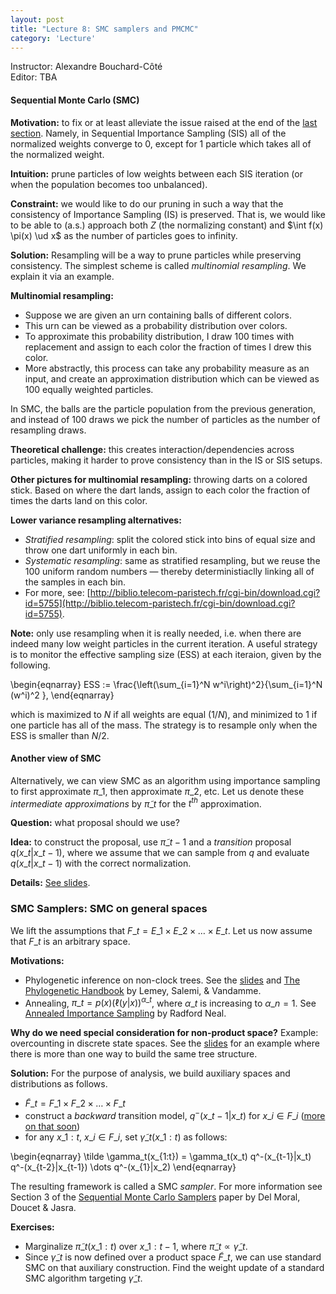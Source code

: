 ```yaml
---
layout: post
title: "Lecture 8: SMC samplers and PMCMC"
category: 'Lecture'
---
```

Instructor: Alexandre Bouchard-C&ocirc;t&eacute;   
Editor: TBA


#### Sequential Monte Carlo (SMC)

**Motivation:** to fix or at least alleviate the issue raised at the end of the [last section](http://www.stat.ubc.ca/~bouchard/courses/stat520-sp2014-15/lecture/2015/03/15/notes-lecture7.html). Namely, in Sequential Importance Sampling (SIS) all of the normalized weights converge to 0, except for 1 particle which takes all of the normalized weight.

**Intuition:** prune particles of low weights between each SIS iteration (or when the population becomes too unbalanced).

**Constraint:** we would like to do our pruning in such a way that the consistency of Importance Sampling (IS) is preserved. That is, we would like to be able to (a.s.) approach both $Z$ (the normalizing constant) and $\int f(x) \pi(x) \ud x$ as the number of particles goes to infinity.

**Solution:** Resampling will be a way to prune particles while preserving consistency. The simplest scheme is called *multinomial resampling*. We explain it via an example.

**Multinomial resampling:** 

- Suppose we are given an urn containing balls of different colors. 
- This urn can be viewed as a probability distribution over colors.
- To approximate this probability distribution, I draw 100 times with replacement and assign to each color the fraction of times I drew this color.
- More abstractly, this process can take any probability measure as an input, and create an approximation distribution which can be viewed as 100 equally weighted particles.

In SMC, the balls are the particle population from the previous generation, and instead of 100 draws we pick the number of particles as the number of resampling draws.

**Theoretical challenge:** this creates interaction/dependencies across particles, making it harder to prove consistency than in the IS or SIS setups.

**Other pictures for multinomial resampling:** throwing darts on a colored stick. Based on where the dart lands, assign to each color the fraction of times the darts land on this color.

**Lower variance resampling alternatives:** 

- *Stratified resampling*: split the colored stick into bins of equal size and throw one dart uniformly in each bin.
- *Systematic resampling*: same as stratified resampling, but we reuse the 100 uniform random numbers &mdash; thereby deterministiaclly linking all of the samples in each bin.
- For more, see: [http://biblio.telecom-paristech.fr/cgi-bin/download.cgi?id=5755](http://biblio.telecom-paristech.fr/cgi-bin/download.cgi?id=5755).

**Note:** only use resampling when it is really needed, i.e. when there are indeed many low weight particles in the current iteration. A useful strategy is to monitor the effective sampling size (ESS) at each iteraion, given by the following.

\\begin{eqnarray}
ESS := \frac{\left(\sum\_{i=1}^N w^i\right)^2}{\sum\_{i=1}^N (w^i)^2 },
\\end{eqnarray}

which is maximized to $N$ if all weights are equal ($1/N$), and minimized to $1$ if one particle has all of the mass. The strategy is to resample only when the ESS is smaller than $N/2$.

#### Another view of SMC

Alternatively, we can view SMC as an algorithm using importance sampling to first approximate $\pi\_1$, then approximate $\pi\_2$, etc. Let us denote these *intermediate approximations* by $\tilde \pi\_t$ for the $t^{th}$ approximation.

**Question:** what proposal should we use?

**Idea:** to construct the proposal, use $\tilde \pi\_{t-1}$ and a *transition* proposal $q(x\_t|x\_{t-1})$, where we assume that we can sample from $q$ and evaluate $q(x\_t|x\_{t-1})$ with the correct normalization.

**Details:** [See slides](http://www.stat.ubc.ca/~bouchard/courses/stat520-sp2014-15/files/mar16.pdf).



### SMC Samplers: SMC on general spaces

We lift the assumptions that $F\_t = E\_1 \times E\_2 \times \dots \times E\_t$. Let us now assume that $F\_t$ is an arbitrary space.

**Motivations:**

- Phylogenetic inference on non-clock trees. See the [slides](http://www.stat.ubc.ca/~bouchard/courses/stat520-sp2014-15/files/mar16.pdf) and [The Phylogenetic Handbook](http://www2.ib.unicamp.br/profs/sfreis/SistematicaMolecular/Aula08MetodosMatrizesDistancias/Leituras/ThePhylogeneticHandbookMatrizesDistancias.pdf) by Lemey, Salemi, & Vandamme.
- Annealing, $\pi\_t = p(x) (\ell(y | x))^{\alpha\_t}$, where $\alpha\_t$ is increasing to $\alpha\_n = 1$. See [Annealed Importance Sampling](http://www.cs.toronto.edu/~radford/ais-pub.abstract.html) by Radford Neal.

**Why do we need special consideration for non-product space?** Example: overcounting in discrete state spaces. See the [slides](http://www.stat.ubc.ca/~bouchard/courses/stat520-sp2014-15/files/mar16.pdf) for an example where there is more than one way to build the same tree structure.

**Solution:** For the purpose of analysis, we build auxiliary spaces and distributions as follows. 

- $\tilde F\_t = F\_1 \times F\_2 \times \dots \times F\_t$ 
- construct a *backward* transition model, $q^-(x\_{t-1}|x\_t)$ for $x\_i \in F\_i$ ([more on that soon](http://www.stat.ubc.ca/~bouchard/courses/stat520-sp2014-15/lecture/2015/03/22/notes-lecture9.html))
- for any $x\_{1:t}$, $x\_i \in F\_i$, set $\tilde \gamma\_t(x\_{1:t})$ as follows:

\\begin{eqnarray}
\tilde \gamma\_t(x\_{1:t}) = \gamma\_t(x\_t) q^-(x\_{t-1}|x\_t) q^-(x\_{t-2}|x\_{t-1}) \dots q^-(x\_{1}|x\_2)
\\end{eqnarray}

The resulting framework is called a SMC *sampler*. For more information see Section 3 of the [Sequential Monte Carlo Samplers](http://www.stats.ox.ac.uk/~doucet/delmoral_doucet_jasra_sequentialmontecarlosamplersJRSSB.pdf) paper by Del Moral, Doucet & Jasra.

**Exercises:**

- Marginalize $\tilde \pi\_t(x\_{1:t})$ over $x\_{1:t-1}$, where $\tilde \pi\_t \propto \tilde \gamma\_t$.
- Since $\tilde \gamma\_t$ is now defined over a product space $\tilde F\_t$, we can use standard SMC on that auxiliary construction. Find the weight update of a standard SMC algorithm targeting $\tilde \gamma\_t$.



